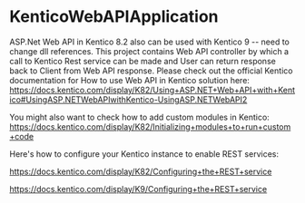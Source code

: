 # KenticoWebAPIApplication
ASP.Net Web API in Kentico 8.2 also can be used with Kentico 9 -- need to change dll references. 
This project contains Web API controller by which a call to Kentico Rest service can be made and User can return response back to Client from Web API response. 
Please check out the official Kentico documentation for How to use Web API in Kentico solution here: 
https://docs.kentico.com/display/K82/Using+ASP.NET+Web+API+with+Kentico#UsingASP.NETWebAPIwithKentico-UsingASP.NETWebAPI2  

You might also want to check how to add custom modules in Kentico: 
https://docs.kentico.com/display/K82/Initializing+modules+to+run+custom+code

Here's how to configure your Kentico instance to enable REST services:

https://docs.kentico.com/display/K82/Configuring+the+REST+service

https://docs.kentico.com/display/K9/Configuring+the+REST+service
